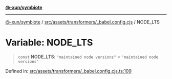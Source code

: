 [**@-xun/symbiote**](../../../../../README.md)

***

[@-xun/symbiote](../../../../../README.md) / [src/assets/transformers/\_babel.config.cjs](../README.md) / NODE\_LTS

# Variable: NODE\_LTS

> `const` **NODE\_LTS**: `"maintained node versions"` = `'maintained node versions'`

Defined in: [src/assets/transformers/\_babel.config.cjs.ts:109](https://github.com/Xunnamius/symbiote/blob/138da875f3247f966687e95b91c7caf822df3c49/src/assets/transformers/_babel.config.cjs.ts#L109)
